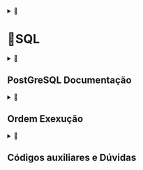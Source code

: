 <details>
<summary>🔹<h1> <strong> 📘SQL </strong></h1></summary>
</details>

<details>
<summary>🔹<h2> <strong> PostGreSQL Documentação </strong></h2></summary>
[https://www.notion.so](https://www.notion.so)
</details>


<details>
<summary>🔹<h2> <strong> Ordem Exexução </strong></h2></summary>
	
![Fqtt03faAAAdyYp.jpeg](Escolinha%20%F0%9F%AB%95%203ff711aeae3f4f1593cf2585e5e5b498/Fqtt03faAAAdyYp.jpeg)

</details>

<details>
<summary>🔹<h2> <strong> Códigos auxiliares e Dúvidas </strong></h2></summary>

<details>
<summary>🔹<h3> <strong> Qual a diferença de usar With e Sub-Query? </strong></h3></summary>

<details>
<summary>🔹<h4> <strong> O que o eu, Lucas entendi no momento que surgiu a dúvida: </strong></h4></summary>

É que, me parece, que sub-query possui uma leitura mais complicada, o código me parece mais desorganizado, em um teste, o desempenho com o With ficou melhor. Percebi tambpem que consigo referenciar o With outras vezes, coisa que não consigo na Subquery
</details>

<details>
<summary>🔹<h4> <strong> O que meu amigo robozinho entende: </strong></h4></summary>

<details>
<summary>🔹<h5> <strong> `WITH` (Common Table Expressions - CTE) vs. Subquery no PostgreSQL </strong></h5></summary>

Tanto **`WITH` (CTE)** quanto **subqueries** permitem criar consultas intermediárias para organizar o código SQL. No entanto, existem diferenças de desempenho e legibilidade entre elas.

---

## 📌 **1. O que é uma Subquery?**

Uma **subquery (subconsulta)** é uma consulta aninhada dentro de outra. Ela pode ser usada em `SELECT`, `FROM` ou `WHERE`.

### **🔹 Exemplo de Subquery no `FROM`**

```sql
SELECT ranked.*
FROM (
    SELECT
        produtos.product_id AS "Código do Produto",
        produtos.product_name AS "Nome do Produto",
        SUM(detalhes.quantity) AS "Quantidade Total Vendida",
        RANK() OVER (ORDER BY SUM(detalhes.quantity) DESC) AS "Ranking"
    FROM public.order_details detalhes
    LEFT JOIN public.products produtos
        ON detalhes.product_id = produtos.product_id
    GROUP BY produtos.product_id, produtos.product_name
) ranked
WHERE ranked."Ranking" <= 5;

```

✔ **Vantagens:**

- Não precisa de nome global para a subquery.
- Pode ser usada dentro de `SELECT`, `FROM` ou `WHERE`.

❌ **Desvantagens:**

- Pode ficar difícil de ler quando há muitas subqueries aninhadas.
- Em alguns casos, pode ser **menos eficiente** do que `WITH`, pois a subquery pode ser recalculada várias vezes.

---
</details>

<details>
<summary>🔹<h5> <strong> 📌 **2. O que é `WITH` (CTE - Common Table Expression)? </strong></h5></summary>

O `WITH` cria uma **tabela temporária nomeada** que pode ser reutilizada na consulta principal.

### **🔹 Exemplo de `WITH` (CTE)**

```sql
WITH ranked AS (
    SELECT
        produtos.product_id AS "Código do Produto",
        produtos.product_name AS "Nome do Produto",
        SUM(detalhes.quantity) AS "Quantidade Total Vendida",
        RANK() OVER (ORDER BY SUM(detalhes.quantity) DESC) AS "Ranking"
    FROM public.order_details detalhes
    LEFT JOIN public.products produtos
        ON detalhes.product_id = produtos.product_id
    GROUP BY produtos.product_id, produtos.product_name
)
SELECT * FROM ranked WHERE "Ranking" <= 5;

```

✔ **Vantagens:**

- **Código mais legível**, pois você pode nomear e reutilizar a CTE.
- **Reutilização**: Se precisar da mesma consulta em diferentes partes do código, basta referenciar a CTE.
- **Melhor otimização pelo PostgreSQL**, pois a CTE pode ser materializada (armazenada temporariamente) antes de ser usada.

❌ **Desvantagens:**

- Se a CTE **não for inline**, pode consumir mais memória.

---

## 📌 **3. Quando usar `WITH` (CTE) ou Subquery?**

| Situação | Usar `WITH` (CTE) | Usar Subquery |
| --- | --- | --- |
| Código mais organizado e reutilizável | ✅ Sim | ❌ Não |
| Melhor desempenho ao evitar recalculações | ✅ Sim | ❌ Pode ser ruim |
| Simples e rápida, sem necessidade de reutilização | ❌ Pode ser exagero | ✅ Sim |
| PostgreSQL precisa otimizar a execução | ✅ Sim | ❌ Pode repetir cálculos |

---
</details>

<details>
<summary>🔹<h5> <strong> 📌 Resumo Final </strong></h5></summary>

- Use **`WITH` (CTE)** quando precisar de **código organizado e reutilizável**.
- Use **subquery** para **consultas simples** que não precisam ser reutilizadas.
- Para **grandes conjuntos de dados**, **testar o desempenho** pode ser importante para escolher a melhor abordagem.
---
</details>
</details>
</details>

<details>
<summary>🔹<h2> <strong> Querys Auxiliares </strong></h2></summary>
<details>
<summary>🔹<h3> <strong> Verificar informações das tabelas </strong></h3></summary>

```sql
SELECT column_name, data_type 
FROM information_schema.columns 
WHERE table_name = 'zzz';
```
</details>

<details>
<summary>🔹<h3> <strong> Verificar primeira linha </strong></h3></summary>

```sql
SELECT * FROM schema.table 
LIMIT 2;
```
</details>

<details>
<summary>🔹<h3> <strong> Utilização de IF (No caso, em SQL é o Case) </strong></h3></summary>

```sql
SELECT id, 
       nome, 
       salario,
       CASE 
           WHEN salario > 5000 THEN 'Alto'
           WHEN salario BETWEEN 3000 AND 5000 THEN 'Médio'
           ELSE 'Baixo'
       END AS categoria_salario
FROM funcionarios;

```
</details>


<details>
<summary>🔹<h3> <strong>  Utilização do Having  </strong></h3></summary>

```sql
SELECT detalhes.product_id AS "Código do Produto",
       SUM(detalhes.quantity) AS "Quantidade Total Vendida"
FROM public.order_details detalhes
GROUP BY detalhes.product_id
HAVING SUM(detalhes.quantity) > 100;
```
</details>

<details>
<summary>🔹<h3> <strong>  Utilização do RANK() </strong></h3></summary>

```sql
SELECT 
    produtos.category_id AS "Código da Categoria",
    produtos.product_id AS "Código do Produto",
    produtos.product_name AS "Nome do Produto",
    SUM(detalhes.quantity) AS "Quantidade Total Vendida",
    ROUND(SUM(detalhes.quantity * detalhes.unit_price)::NUMERIC, 2) AS "Total",
    RANK() OVER (
        PARTITION BY produtos.category_id 
        ORDER BY SUM(detalhes.quantity * detalhes.unit_price) DESC
    ) AS "Ranking"
FROM public.order_details detalhes
LEFT JOIN public.products produtos 
    ON detalhes.product_id = produtos.product_id
GROUP BY produtos.category_id, produtos.product_id, produtos.product_name;

```
</details>

<details>
<summary>🔹<h3> <strong> Utilização de Funções de Janela para substituir Group By </strong></h3></summary>

```sql
SELECT DISTINCT
    produtos.category_id AS "Código da Categoria",
    produtos.product_id AS "Código do Produto",
    produtos.product_name AS "Nome do Produto",
    SUM(detalhes.quantity * detalhes.unit_price) OVER (
        PARTITION BY produtos.category_id, produtos.product_id, produtos.product_name
    ) AS "Total"
FROM public.order_details detalhes
LEFT JOIN public.products produtos 
    ON detalhes.product_id = produtos.product_id;
```

No exemplo abaixo, as duas querys estão fazendo a mesma coisa, o resultado é o mesmo, me fica como sugestão testar a eficiência com um conjunto de dados mais pesado

```sql
SELECT 
    pedidos.order_id AS "Numero do Pedido",
    detalhes.product_id AS "Código do Produto",
    pedidos.order_date AS "Data do Pedido",
    pedidos.freight AS "Peso Pedido",
    pedidos.ship_city AS "Cidade Destino",
    detalhes.quantity AS "Quantidade",
    detalhes.unit_price AS "Preço Unitário",
    ROUND((detalhes.quantity * detalhes.unit_price)::NUMERIC, 2) AS "Total"
FROM public.orders pedidos
LEFT JOIN public.order_details detalhes 
    ON pedidos.order_id = detalhes.order_id;

SELECT DISTINCT
    produtos.category_id AS "Código da Categoria",
    produtos.product_id AS "Código do Produto",
    produtos.product_name AS "Nome do Produto",
	COUNT (*) OVER (
        PARTITION BY produtos.category_id, produtos.product_id, produtos.product_name
    ) AS "Numero de Vendas",
    SUM(detalhes.quantity * detalhes.unit_price) OVER (
        PARTITION BY produtos.category_id, produtos.product_id, produtos.product_name
    ) AS "Total"
FROM public.order_details detalhes
LEFT JOIN public.products produtos 
    ON detalhes.product_id = produtos.product_id
WHERE 
	produtos.category_id = 7;

SELECT DISTINCT
    produtos.category_id AS "Código da Categoria",
	COUNT (*) OVER (
        PARTITION BY produtos.category_id
    ) AS "Numero de Vendas",
    SUM(detalhes.quantity * detalhes.unit_price) OVER (
        PARTITION BY produtos.category_id
    ) AS "Total"
FROM public.order_details detalhes
LEFT JOIN public.products produtos 
    ON detalhes.product_id = produtos.product_id
WHERE 
	produtos.category_id = 7;

SELECT
    produtos.category_id AS "Código da Categoria",
	COUNT (*) AS "Numero de Vendas",
    SUM(detalhes.quantity * detalhes.unit_price) "Total"
FROM public.order_details detalhes
LEFT JOIN public.products produtos 
    ON detalhes.product_id = produtos.product_id
WHERE 
	produtos.category_id = 7
GROUP BY
    produtos.category_id;
```

Tentei urilizar uma função Janela junto com o RANK, mas não sei se o PostDegrees não aceita ou se é algo em comum no SQL, inclusive em outros bancos. Vou colocar a idéia aqui para poder testar em no Banco Oracle ou SQLServer da Luft

```sql
SELECT DISTINCT
    produtos.category_id AS "Código da Categoria",
    produtos.product_id AS "Código do Produto",
    produtos.product_name AS "Nome do Produto",
    SUM(detalhes.quantity * detalhes.unit_price) OVER (
        PARTITION BY produtos.category_id, produtos.product_id, produtos.product_name
    ) AS "Total",
    RANK() OVER (
        PARTITION BY produtos.category_id 
        ORDER BY SUM(detalhes.quantity * detalhes.unit_price) OVER (
            PARTITION BY produtos.category_id, produtos.product_id, produtos.product_name
        ) DESC
    ) AS "Ranking"
FROM public.order_details detalhes
LEFT JOIN public.products produtos 
    ON detalhes.product_id = produtos.product_id;
```

<details>
<summary>🔹<h3> <strong> Verificar o Collation das Colunas </strong></h3></summary>

Você deve aplicar COLLATE somente às colunas de texto, e não às colunas do tipo numérico.

Exemplo de Sintaxe
```sql
USE schema_name;

SELECT 
    COLUMN_NAME, 
    DATA_TYPE, 
    COLLATION_NAME 
FROM INFORMATION_SCHEMA.COLUMNS
WHERE TABLE_NAME = 'nome_table'
  AND COLUMN_NAME IN ('coluna_a', 'coluna_b', 'coluna_c', 'coluna_d');
```


Exemplo de Query aplicado na prática
```sql
USE intec;

SELECT 
    COLUMN_NAME, 
    DATA_TYPE, 
    COLLATION_NAME 
FROM INFORMATION_SCHEMA.COLUMNS
WHERE TABLE_NAME = 'tb_tarifas_complementares'
  AND COLUMN_NAME IN ('ds_Tarifa', 'ds_Aplicar', 'ds_informaOc', 'ds_BaseCalculo');
```

</details>


</details>
</details>
</details>
</details>
